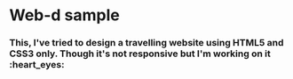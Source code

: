 <h1>Web-d sample</h1>
<h3>This, I've tried to design a travelling website using HTML5 and CSS3 only.
  Though it's not responsive but I'm working on it  :heart_eyes:</h3>
